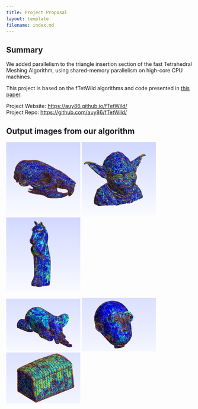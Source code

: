 ```yaml
---
title: Project Proposal
layout: template
filename: index.md
---
```


## Summary
We added parallelism to the triangle insertion section of the fast Tetrahedral Meshing Algorithm, using
shared-memory parallelism on high-core CPU machines.

This project is based on the fTetWild algorithms and code presented in <a href="https://cs.nyu.edu/~yixinhu/ftetwild.pdf">this paper</a>. 

Project Website: <https://auy86.github.io/fTetWild/> <br>
Project Repo: <https://github.com/auy86/fTetWild/>

## Output images from our algorithm
<p>
<img src="img/skull_output.png" alt="Skull output" width=200/>
<img src="img/yoda_output.png" alt="Yoda output" width=200/>
<img src="img/chess_output.png" alt="Chess output" width=200/>
</p>
<p>
<img src="img/mr_trunks_output.png" alt="Mr. Trunks output" width=200/>
<img src="img/keenan_output.png" alt="Mr. Guy output" width=200/>
<img src="img/bread_output.png" alt="Bread output" width=200/>
</p>